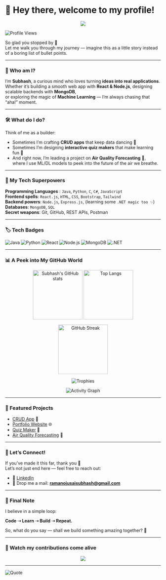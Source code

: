 # 👋 Hey there, welcome to my profile!  

<p align="center">
  <img src="https://capsule-render.vercel.app/api?type=waving&color=gradient&height=200&section=header&text=Hi%20I'm%20Subhash!%20🚀&fontSize=40&animation=fadeIn&fontAlignY=35" />
</p>


![Profile Views](https://komarev.com/ghpvc/?username=ramanojusaisubhash&color=blueviolet&style=flat)  

So glad you stopped by 🚀  
Let me walk you through my journey — imagine this as a little story instead of a boring list of bullet points.  

---

### 🌟 Who am I?  
I’m **Subhash**, a curious mind who loves turning **ideas into real applications**.  
Whether it’s building a smooth web app with **React & Node.js**, designing scalable backends with **MongoDB**,  
or exploring the magic of **Machine Learning** — I’m always chasing that “aha!” moment.  

---

### 🛠️ What do I do?  
Think of me as a builder:  
- Sometimes I’m crafting **CRUD apps** that keep data dancing 💃  
- Sometimes I’m designing **interactive quiz makers** that make learning fun 🎯  
- And right now, I’m leading a project on **Air Quality Forecasting** 🌱,  
  where I use ML/DL models to peek into the future of the air we breathe.  

---

### 🚀 My Tech Superpowers  
**Programming Languages** : `Java`, `Python`, `C`, `C#`, `JavaScript`  
**Frontend spells**: `React.js`, `HTML`, `CSS`, `Bootstrap`, `Tailwind`  
**Backend powers**: `Node.js`, `Express.js`, (learning some `.NET magic too ✨`)  
**Databases**: `MongoDB`, `SQL`  
**Secret weapons**: Git, GitHub, REST APIs, Postman  

---

### 🏷️ Tech Badges  
![Java](https://img.shields.io/badge/Code-Java-orange?logo=java&logoColor=white)
![Python](https://img.shields.io/badge/Code-Python-blue?logo=python&logoColor=white)
![React](https://img.shields.io/badge/Frontend-React-blue?logo=react)
![Node.js](https://img.shields.io/badge/Backend-Node.js-green?logo=node.js)
![MongoDB](https://img.shields.io/badge/Database-MongoDB-brightgreen?logo=mongodb)
![.NET](https://img.shields.io/badge/Learning-.NET-purple?logo=dotnet&logoColor=white)

---

### 📊 A Peek into My GitHub World  

<p align="center">
  <img src="https://github-readme-stats.vercel.app/api?username=ramanojusaisubhash&show_icons=true&theme=radical" alt="Subhash's GitHub stats" height="160"/>
  <img src="https://github-readme-stats.vercel.app/api/top-langs/?username=ramanojusaisubhash&layout=compact&theme=radical" alt="Top Langs" height="160"/>
</p>

<p align="center">
  <img src="https://github-readme-streak-stats.herokuapp.com/?user=ramanojusaisubhash&theme=radical&hide_border=true" alt="GitHub Streak" height="160"/>
</p>

<p align="center">
  <img src="https://github-profile-trophy.vercel.app/?username=ramanojusaisubhash&theme=radical&no-frame=true&margin-w=5" alt="Trophies"/>
</p>

<p align="center">
  <img src="https://github-readme-activity-graph.vercel.app/graph?username=ramanojusaisubhash&theme=radical" alt="Activity Graph"/>
</p>

---

### 📌 Featured Projects  
- [CRUD App](https://github.com/ramanojusaisubhash/crud-app) 📝  
- [Portfolio Website](https://github.com/ramanojusaisubhash/portfolio) 🌐  
- [Quiz Maker](https://github.com/ramanojusaisubhash/quiz-maker) 🎯  
- [Air Quality Forecasting](https://github.com/ramanojusaisubhash/air-quality-forecasting) 🌱  

---

### 🤝 Let’s Connect!  
If you’ve made it this far, thank you 🙌  
Let’s not just end here — feel free to reach out:  
- 💼 [LinkedIn](https://www.linkedin.com/in/ramanojusaisubhash)  
- 📧 Drop me a mail: **ramanojusaisubhash@gmail.com**  

---

### 🌱 Final Note  
I believe in a simple loop:  

**Code ➝ Learn ➝ Build ➝ Repeat.**  

So, what do you say — shall we build something amazing together? 🚀  

---
### 🐍 Watch my contributions come alive
<p align="center">
  <img src="https://github-readme-stats.vercel.app/api/wakatime?username=ramanojusaisubhash&layout=compact" />
</p>

---

![Quote](https://quotes-github-readme.vercel.app/api?type=horizontal&theme=radical)
